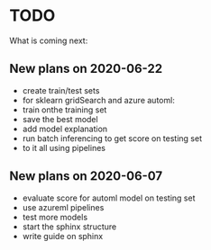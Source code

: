 # TODO

What is coming next:

## New plans on 2020-06-22

- create train/test sets
- for sklearn gridSearch and azure automl:
- train onthe training set
- save the best model
- add model explanation
- run batch inferencing to get score on testing set
- to it all using pipelines


## New plans on 2020-06-07

- evaluate score for automl model on testing set
- use azureml pipelines
- test more models
- start the sphinx structure
- write guide on sphinx
